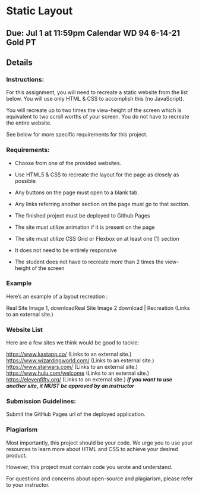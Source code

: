 # Static Layout

Due: Jul 1 at 11:59pm
Calendar	WD 94 6-14-21 Gold PT
---
## Details	

### Instructions:
For this assignment, you will need to recreate a static website from the list below. You will use only HTML & CSS to accomplish this (no JavaScript).

You will recreate up to two times the view-height of the screen which is equivalent to two scroll worths of your screen. You do not have to recreate the entire website. 

See below for more specific requirements for this project.

 

### Requirements:
- Choose from one of the provided websites.

- Use HTML5 & CSS to recreate the layout for the page as closely as possible

- Any buttons on the page must open to a blank tab.

- Any links referring another section on the page must go to that section.

- The finished project must be deployed to Github Pages 

- The site must utilize animation if it is present on the page

- The site must utilize CSS Grid or Flexbox on at least one (1) section

- It does not need to be entirely responsive

- The student does not have to recreate more than 2 times the view-height of the screen

 

### Example
Here’s an example of a layout recreation :

Real Site Image 1,   downloadReal Site Image 2  download  | Recreation  (Links to an external site.)

 

### Website List
Here are a few sites we think would be good to tackle: 

https://www.kastapp.co/ (Links to an external site.)
https://www.wizardingworld.com/ (Links to an external site.)
https://www.starwars.com/ (Links to an external site.)
https://www.hulu.com/welcome (Links to an external site.)
https://elevenfifty.org/ (Links to an external site.)
***If you want to use another site, it MUST be approved by an instructor***

 

### Submission Guidelines:
Submit the GitHub Pages url of the deployed application.

 

### Plagiarism
Most importantly, this project should be your code. We urge you to use your resources to learn more about HTML and CSS to achieve your desired product.

However, this project must contain code you wrote and understand. 

For questions and concerns about open-source and plagiarism, please refer to your instructor.
